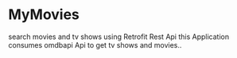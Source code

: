# MyMovies
search movies and tv shows using Retrofit Rest Api
this Application consumes omdbapi Api to get tv shows and movies..
